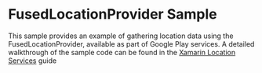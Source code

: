 FusedLocationProvider Sample
================================

This sample provides an example of gathering location data using the 
FusedLocationProvider, available as part of Google Play services. A detailed 
walkthrough of the sample code can be found in the 
[Xamarin Location Services](https://developer.xamarin.com/guides/android/platform_features/maps_and_location/location/) 
guide